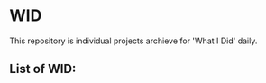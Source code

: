 # WID
This repository is individual projects archieve for 'What I Did' daily. <br>

List of WID:<br>
- 

